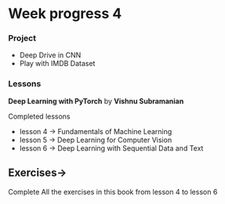 # Week progress 4

### Project
- Deep Drive in CNN
- Play with IMDB Dataset

### Lessons
**Deep Learning with PyTorch** by **Vishnu Subramanian**

Completed lessons
- lesson 4 -> Fundamentals of Machine Learning
- lesson 5 -> Deep Learning for Computer Vision
- lesson 6 -> Deep Learning with Sequential Data and Text 

## Exercises->
Complete All the exercises in this book from lesson 4 to lesson 6
